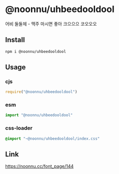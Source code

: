 # @noonnu/uhbeedooldool
어비 둘둘체 - 맥주 마시면 좋아 크으으으 코오오오

## Install
```sh
npm i @noonnu/uhbeedooldool
```
## Usage
### cjs
```js
require("@noonnu/uhbeedooldool")
```
### esm
```js
import "@noonnu/uhbeedooldool"
```
### css-loader
```css
@import "~@noonnu/uhbeedooldool/index.css"
```

## Link
https://noonnu.cc/font_page/144